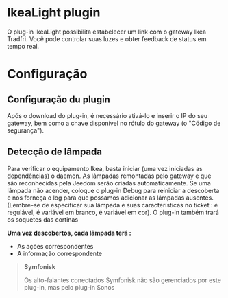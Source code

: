# IkeaLight plugin

O plug-in IkeaLight possibilita estabelecer um link com o gateway Ikea Tradfri. Você pode controlar suas luzes e obter feedback de status em tempo real.

# Configuração

## Configuração du plugin

Após o download do plug-in, é necessário ativá-lo e inserir o IP do seu gateway, bem como a chave disponível no rótulo do gateway (o "Código de segurança").

## Detecção de lâmpada

Para verificar o equipamento Ikea, basta iniciar (uma vez iniciadas as dependências) o daemon. As lâmpadas remontadas pelo gateway e que são reconhecidas pela Jeedom serão criadas automaticamente. Se uma lâmpada não acender, coloque o plug-in Debug para reiniciar a descoberta e nos forneça o log para que possamos adicionar as lâmpadas ausentes. (Lembre-se de especificar sua lâmpada e suas características no ticket : é regulável, é variável em branco, é variável em cor). O plug-in também trará os soquetes das cortinas

**Uma vez descobertos, cada lâmpada terá :**

-   As ações correspondentes
-   A informação correspondente

>**Symfonisk**
>
>Os alto-falantes conectados Symfonisk não são gerenciados por este plug-in, mas pelo plug-in Sonos
